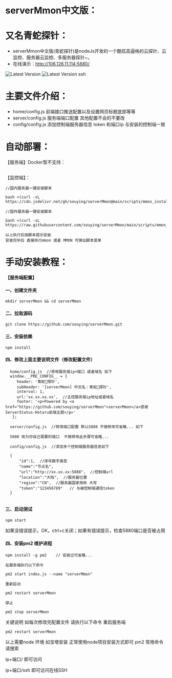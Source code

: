 # serverMmon中文版：   
# 又名青蛇探针： 

* serverMmon中文版(青蛇探针)是nodeJs开发的一个酷炫高逼格的云探针、云监控、服务器云监控、多服务器探针~。
* 在线演示：http://106.126.11.114:5880/       

![Latest Version](https://cdn.365api.cn/mmon/home.png)
![Latest Version ssh](https://cdn.365api.cn/mmon/ssh.png)
   
# 主要文件介绍：


* home/config.js	前端接口推送配置以及设置网页标题底部等等                                
* server/config.js   服务端端口配置 其他配置不会的不要改     
* config/config.js   添加控制端服务器信息 token 和端口ip  与安装的控制端一致  

# 自动部署：

【服务端】Docker暂不支持：
```

```  

【监控端】：
```
//国内服务器一键安装脚本  

bash <(curl -sL https://cdn.jsdelivr.net/gh/souying/serverMmon@main/scripts/mmon_install.sh) 

//国外服务器一键安装脚本  

bash <(curl -sL https://raw.githubusercontent.com/souying/serverMmon/main/scripts/mmon_install.sh) 

以上执行后按脚本提示安装  
安装完毕后 直接执行mmon 或者 MMON 可弹出脚本菜单  

```

# 手动安装教程：     
   
**【服务端配置】** 

#### 一、创建文件夹             
```
mkdir serverMmon && cd serverMmon
``` 
#### 二、拉取源码              
```
git clone https://github.com/souying/serverMmon.git
```
          
#### 三、安装依赖              
```
npm install
```
#### 四、修改上面主要说明文件（修改配置文件）              
```
  home/config.js  //修改服务端ip+端口 或者域名 如下
  window.__PRE_CONFIG__ = {
     header: '青蛇🐍探针',
     subHeader: '[serverMmon] 中文名：青蛇🐍探针',
     interval: 1,
     url:'xx.xx.xx.xx',  //主控服务端ip地址或者域名
     footer: '<p>Powered by <a href="https://github.com/souying/serverMmon">serverMmon</a>感谢ServerStatus-Hotaru前端主题</p>'
   };
   
  server/config.js  //修改端口配置 默认5880 不做修改可省略... 如下
  
  5880 改为你自己需要的端口  不做修改此步骤可省略...
  
  config/config.js  //添加多个控制端服务器信息如下
  
  {
      "id":1,  //序号数字类型
      "name":"节点名",
      "url":"http://xx.xx.xx:5888",  //控制端url
      "location":"大陆",  //服务器位置
      "region":"CN",  //服务器国家简称 大写
      "token":"123456789"   // 与被控制端通信token 
  }
  
```
#### 三、启动测试              
```
npm start
```
如果没错误提示，OK，ctrl+c关闭；如果有错误提示，检查5880端口是否被占用  

#### 四、安装pm2 维护进程            
```
npm install -g pm2    // 安装过可省略...  

在服务端执行以下命令  

pm2 start index.js --name "serverMmon"  

重新启动  

pm2 restart serverMmon

停止  

pm2 stop serverMmon

``` 

关键说明 如每次修改完配置文件 请执行以下命令 重启服务端  

```
pm2 restart serverMmon

``` 
以上需要node 环境  如宝塔安装 正常使用node项目安装方式即可  pm2 常用命令 请搜索

ip+端口/  即可访问  

ip+端口/ssh  即可访问在线SSH 


  




